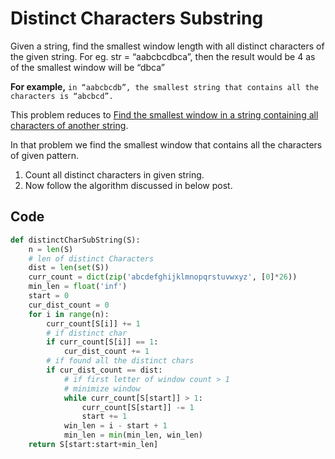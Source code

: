 # Distinct Characters Substring

Given a string, find the smallest window length with all distinct characters of the given string. For eg. str = “aabcbcdbca”, then the result would be 4 as of the smallest window will be “dbca”

**For example,**
`in “aabcbcdb”, the smallest string that contains all the characters is “abcbcd”.`

This problem reduces to [Find the smallest window in a string containing all characters of another string](https://www.geeksforgeeks.org/find-the-smallest-window-in-a-string-containing-all-characters-of-another-string/).

In that problem we find the smallest window that contains all the characters of given pattern.

1. Count all distinct characters in given string.
2. Now follow the algorithm discussed in below post.

## Code

```python
def distinctCharSubString(S):
    n = len(S)
    # len of distinct Characters
    dist = len(set(S))
    curr_count = dict(zip('abcdefghijklmnopqrstuvwxyz', [0]*26))
    min_len = float('inf')
    start = 0
    cur_dist_count = 0
    for i in range(n):
        curr_count[S[i]] += 1
        # if distinct char
        if curr_count[S[i]] == 1:
            cur_dist_count += 1
        # if found all the distinct chars
        if cur_dist_count == dist:
            # if first letter of window count > 1
            # minimize window
            while curr_count[S[start]] > 1:
                curr_count[S[start]] -= 1
                start += 1
            win_len = i - start + 1
            min_len = min(min_len, win_len)
    return S[start:start+min_len]
```
